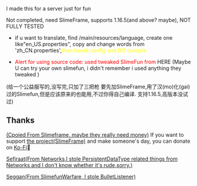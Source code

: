 I made this for a server just for fun

Not completed, need SlimeFrame, supports 1.16.5(and above? maybe), NOT FULLY TESTED
- if u want to translate, find /main/resources/language, create one like"en_US.properties", copy and change words from 'zh_CN.properties',<font color=yellow>then tweak config and DO compile</font>

- <font color=red>Alert for using source code: used tweaked SlimeFun from <a hre=https://github.com/StarWishsama/Slimefun4> HERE</a>
  </font>
(Maybe U can try your own slimefun, i didn't remember i used anything they tweaked )

(给一个公益服写的,没写完,只加了三把枪
要先加SlimeFrame,用了汉(mo)化(gai)过的<a hre=https://github.com/StarWishsama/Slimefun4>Slimefun</a>,但是应该原来的也能用,不过你得自己编译.
支持1.16.5,高版本没试过)
## Thanks

<a href=https://github.com/VoperAD/SlimeFrame>(Cpoied From Slimeframe, maybe they really need money)</a>
If you want to support <a href=https://github.com/VoperAD/SlimeFrame>the project(SlimeFrame)</a> and make someone's day, you can donate on <a href="https://ko-fi.com/voper">Ko-Fi</a>🙂

<a href=https://github.com/Sefiraat>Sefiraat</a><a href=https://github.com/Sefiraat/Networks>(From Networks,I stole PersistentDataType related things from Networks and I don't know whether it's rude,sorry.)</a>

<a href=https://github.com/Seggan>Seggan</a><a href=https://github.com/Seggan/SlimefunWarfare>(From SlimefunWarfare, I stole BulletListener)</a>
